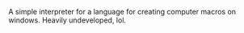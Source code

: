 A simple interpreter for a language for creating computer macros on windows.
Heavily undeveloped, lol.
